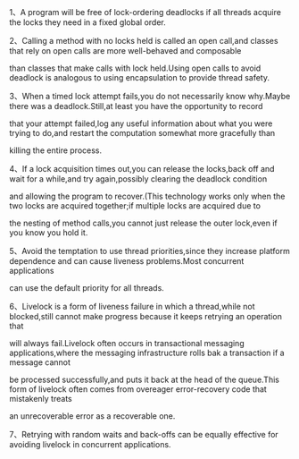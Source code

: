 1、A program will be free of lock-ordering deadlocks if all threads acquire the locks they need in a fixed global order.

2、Calling a method with no locks held is called an open call,and classes that rely on open calls are more well-behaved and composable 

than classes that make calls with lock held.Using open calls to avoid deadlock is analogous to using encapsulation to provide thread safety.

3、When a timed lock attempt fails,you do not necessarily know why.Maybe there was a deadlock.Still,at least you have the opportunity to record

that your attempt failed,log any useful information about what you were trying to do,and restart the computation somewhat more gracefully than

killing the entire process.

4、If a lock acquisition times out,you can release the locks,back off and wait for a while,and try again,possibly clearing the deadlock condition

and allowing the program to recover.(This technology works only when the two locks are acquired together;if multiple locks are acquired due to 

the nesting of method calls,you cannot just release the outer lock,even if you know you hold it.

5、Avoid the temptation to use thread priorities,since they increase platform dependence and can cause liveness problems.Most concurrent applications

can use the default priority for all threads.

6、Livelock is a form of liveness failure in which a thread,while not blocked,still cannot make progress because it keeps retrying an operation that 

will always fail.Livelock often occurs in transactional messaging applications,where the messaging infrastructure rolls bak a transaction if a message cannot

be processed successfully,and puts it back at the head of the queue.This form of livelock often comes from overeager error-recovery code that mistakenly treats

an unrecoverable error as a recoverable one.

7、Retrying with random waits and back-offs can be equally effective for avoiding livelock in concurrent applications.